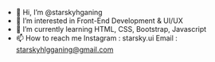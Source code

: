 - 👋 Hi, I’m @starskyhganing
- 👀 I’m interested in Front-End Development & UI/UX
- 🌱 I’m currently learning HTML, CSS, Bootstrap, Javascript 
- 📫 How to reach me
Instagram : starsky.ui
Email : starskyhlgganing@gmail.com


